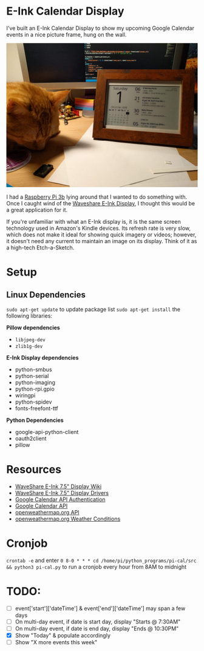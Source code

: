 # E-Ink Calendar Display
I've built an E-Ink Calendar Display to show my upcoming Google Calendar events in a nice picture frame, hung on the wall.

![Chicken cat helping me with the Raspberry Pi E-Ink Calendar Display](./docs/chicken_calendar.jpg)

I had a [Raspberry Pi 3b](https://www.raspberrypi.org/products/raspberry-pi-3-model-b/) lying around that I wanted to do something with. Once I caught wind of the [Waveshare E-Ink Display](https://www.waveshare.com/7.5inch-e-paper-hat.htm), I thought this would be a great application for it.

If you're unfamiliar with what an E-Ink display is, it is the same screen technology used in Amazon's Kindle devices. Its refresh rate is very slow, which does not make it ideal for showing quick imagery or videos; however, it doesn't need any current to maintain an image on its display. Think of it as a high-tech Etch-a-Sketch.

# Setup
## Linux Dependencies
`sudo apt-get update` to update package list
`sudo apt-get install` the following libraries:

**Pillow dependencies**
* `libjpeg-dev`
* `zlib1g-dev`
<!-- - jpeg-dev
- zlib-dev
- freetype-dev
- lcms2-dev
- openjpeg-dev
- tiff-dev
- tk-dev
- tcl-dev -->

<!-- - python3-dev
- python3-setuptools
- libtiff4-dev
- libjpeg8-dev
- zlib1g-dev 
- libfreetype6-dev
- liblcms2-dev
- libwebp-dev
- tcl8.5-dev
- tk8.5-dev
- python-tk -->

<!-- - python-dev -->
**E-Ink Display dependencies**
- python-smbus
- python-serial
- python-imaging
- python-rpi.gpio
- wiringpi
- python-spidev
- fonts-freefont-ttf

**Python Dependencies**
- google-api-python-client
- oauth2client
- pillow

# Resources
* [WaveShare E-Ink 7.5" Display Wiki](https://www.waveshare.com/wiki/7.5inch_e-Paper_HAT)
* [WaveShare E-Ink 7.5" Display Drivers](https://www.waveshare.com/wiki/Pioneer600#Libraries_Installation_for_RPi)
* [Google Calendar API Authentication](https://developers.google.com/identity/protocols/OAuth2ForDevices#allowedscopes)
* [Google Calendar API](https://developers.google.com/calendar/v3/reference/events/list?apix_params=%7B%22calendarId%22%3A%22lkopeh0sr1m9svqcggd0pms2ug%40group.calendar.google.com%22%2C%22orderBy%22%3A%22startTime%22%7D)
* [openweathermap.org API](https://openweathermap.org/current#list)
* [openweathermap.org Weather Conditions](https://openweathermap.org/weather-conditions)

# Cronjob
`crontab -e`
and enter
`0 8-0 * * * cd /home/pi/python_programs/pi-cal/src && python3 pi-cal.py`
to run a cronjob every hour from 8AM to midnight

# TODO:
* [ ] event['start']['dateTime'] & event['end']['dateTime'] may span a few days
* [ ] On multi-day event, if date is start day, display "Starts @ 7:30AM"
* [ ] On multi-day event, if date is end day, display "Ends @ 10:30PM"
* [x] Show "Today" & populate accordingly
* [ ] Show "X more events this week"